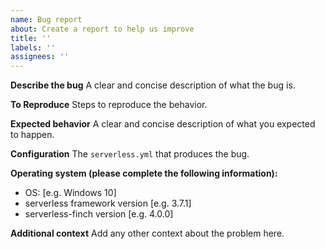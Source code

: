 ```yaml
---
name: Bug report
about: Create a report to help us improve
title: ''
labels: ''
assignees: ''
---
```


**Describe the bug**
A clear and concise description of what the bug is.

**To Reproduce**
Steps to reproduce the behavior.

**Expected behavior**
A clear and concise description of what you expected to happen.

**Configuration**
The `serverless.yml` that produces the bug.

**Operating system (please complete the following information):**

- OS: [e.g. Windows 10]
- serverless framework version [e.g. 3.7.1]
- serverless-finch version [e.g. 4.0.0]

**Additional context**
Add any other context about the problem here.
